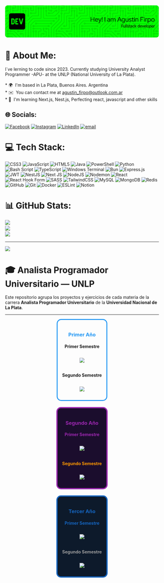 ![Banner](github-header.png)

# 💫 About Me:
I´ve lerning to code since 2023. Currently studying University Analyst Programmer -APU- at the UNLP (National University of La Plata).<br><br>* 🌍  I'm based in La Plata, Buenos Aires. Argentina<br>* ✉️  You can contact me at [agustin\_firpo@outlook.com.ar](mailto:agustin_firpo@outlook.com.ar)
<br>* 🧠  I'm learning Next.js, Nest.js, Perfecting react, javascript and other skills


## 🌐 Socials:
[![Facebook](https://img.shields.io/badge/Facebook-%231877F2.svg?logo=Facebook&logoColor=white)](https://facebook.com/aggss/) 
[![Instagram](https://img.shields.io/badge/Instagram-%23E4405F.svg?logo=Instagram&logoColor=white)](https://instagram.com/firpoagus) 
[![LinkedIn](https://img.shields.io/badge/LinkedIn-%230077B5.svg?logo=linkedin&logoColor=white)](https://ar.linkedin.com/in/agustin-rodrigo-firpo-0aa86697) 
[![email](https://img.shields.io/badge/Email-D14836?logo=gmail&logoColor=white)](mailto:agustin_firpo@outlook.com.ar) 

# 💻 Tech Stack:
![CSS3](https://img.shields.io/badge/css3-%231572B6.svg?style=for-the-badge&logo=css3&logoColor=white) ![JavaScript](https://img.shields.io/badge/javascript-%23323330.svg?style=for-the-badge&logo=javascript&logoColor=%23F7DF1E) ![HTML5](https://img.shields.io/badge/html5-%23E34F26.svg?style=for-the-badge&logo=html5&logoColor=white) ![Java](https://img.shields.io/badge/java-%23ED8B00.svg?style=for-the-badge&logo=openjdk&logoColor=white) ![PowerShell](https://img.shields.io/badge/PowerShell-%235391FE.svg?style=for-the-badge&logo=powershell&logoColor=white) ![Python](https://img.shields.io/badge/python-3670A0?style=for-the-badge&logo=python&logoColor=ffdd54) ![Bash Script](https://img.shields.io/badge/bash_script-%23121011.svg?style=for-the-badge&logo=gnu-bash&logoColor=white) ![TypeScript](https://img.shields.io/badge/typescript-%23007ACC.svg?style=for-the-badge&logo=typescript&logoColor=white) ![Windows Terminal](https://img.shields.io/badge/Windows%20Terminal-%234D4D4D.svg?style=for-the-badge&logo=windows-terminal&logoColor=white) ![Bun](https://img.shields.io/badge/Bun-%23000000.svg?style=for-the-badge&logo=bun&logoColor=white) ![Express.js](https://img.shields.io/badge/express.js-%23404d59.svg?style=for-the-badge&logo=express&logoColor=%2361DAFB) ![JWT](https://img.shields.io/badge/JWT-black?style=for-the-badge&logo=JSON%20web%20tokens) ![NestJS](https://img.shields.io/badge/nestjs-%23E0234E.svg?style=for-the-badge&logo=nestjs&logoColor=white) ![Next JS](https://img.shields.io/badge/Next-black?style=for-the-badge&logo=next.js&logoColor=white) ![NodeJS](https://img.shields.io/badge/node.js-6DA55F?style=for-the-badge&logo=node.js&logoColor=white) ![Nodemon](https://img.shields.io/badge/NODEMON-%23323330.svg?style=for-the-badge&logo=nodemon&logoColor=%BBDEAD) ![React](https://img.shields.io/badge/react-%2320232a.svg?style=for-the-badge&logo=react&logoColor=%2361DAFB) ![React Hook Form](https://img.shields.io/badge/React%20Hook%20Form-%23EC5990.svg?style=for-the-badge&logo=reacthookform&logoColor=white) ![SASS](https://img.shields.io/badge/SASS-hotpink.svg?style=for-the-badge&logo=SASS&logoColor=white) ![TailwindCSS](https://img.shields.io/badge/tailwindcss-%2338B2AC.svg?style=for-the-badge&logo=tailwind-css&logoColor=white) ![MySQL](https://img.shields.io/badge/mysql-4479A1.svg?style=for-the-badge&logo=mysql&logoColor=white) ![MongoDB](https://img.shields.io/badge/MongoDB-%234ea94b.svg?style=for-the-badge&logo=mongodb&logoColor=white) ![Redis](https://img.shields.io/badge/redis-%23DD0031.svg?style=for-the-badge&logo=redis&logoColor=white) ![GitHub](https://img.shields.io/badge/github-%23121011.svg?style=for-the-badge&logo=github&logoColor=white) ![Git](https://img.shields.io/badge/git-%23F05033.svg?style=for-the-badge&logo=git&logoColor=white) ![Docker](https://img.shields.io/badge/docker-%230db7ed.svg?style=for-the-badge&logo=docker&logoColor=white) ![ESLint](https://img.shields.io/badge/ESLint-4B3263?style=for-the-badge&logo=eslint&logoColor=white) ![Notion](https://img.shields.io/badge/Notion-%23000000.svg?style=for-the-badge&logo=notion&logoColor=white)

# 📊 GitHub Stats:

![](https://github-readme-stats.vercel.app/api?username=arfirpo&theme=chartreuse-dark&hide_border=false&include_all_commits=true&count_private=true)<br/>
![](https://github-readme-streak-stats.herokuapp.com/?user=arfirpo&theme=chartreuse-dark&hide_border=false)<br/>
![](https://github-readme-stats.vercel.app/api/top-langs/?username=arfirpo&theme=chartreuse-dark&hide_border=false&include_all_commits=true&count_private=true&layout=compact)

---
[![](https://visitcount.itsvg.in/api?id=arfirpo&icon=0&color=0)](https://visitcount.itsvg.in)
<!-- Proudly created with GPRM ( https://gprm.itsvg.in ) -->

# 🎓 Analista Programador Universitario — UNLP

Este repositorio agrupa los proyectos y ejercicios de cada materia de la carrera **Analista Programador Universitario** de la **Universidad Nacional de La Plata**.

---

<div align="center">
  
  <!-- ================= PRIMER AÑO ================= -->
  <div style="border: 3px solid #2196F3; padding: 15px; margin-bottom: 20px; border-radius: 15px; width: fit-content">
    <h3 style="color:#2196F3;"><b>Primer Año</b></h3>
    <!-- Primer Semestre -->
    <h4>Primer Semestre</h4>
    <a href="https://github.com/Arfirpo/CADP-INFORMATICA-UNLP">
    <img width="280"
       src="https://denvercoder1-github-readme-stats.vercel.app/api/pin/?username=Arfirpo&repo=CADP-INFORMATICA-UNLP&theme=midnight-purple&bg_color=10283B&border_color=2196F3&icon_color=2196F3&show_icons=true"
       style="margin: 10px;">
    </a>
    <!-- Segundo Semestre -->
    <h4>Segundo Semestre</h4>
    <a href="https://github.com/Arfirpo/TALLER-DE-PROGRAMACION-INFORMATICA-UNLP">
    <img width="280"
       src="https://denvercoder1-github-readme-stats.vercel.app/api/pin/?username=Arfirpo&repo=TALLER-DE-PROGRAMACION-INFORMATICA-UNLP&theme=midnight-purple&bg_color=103B20&border_color=4CAF50&icon_color=4CAF50&show_icons=false"
       style="margin: 10px;">
    </a>
  </div>
  
  <div style="border: 4px solid #9C27B0; padding: 15px; margin-bottom: 20px; border-radius: 15px; width: fit-content; background-color: #1B0D2D">
    <h3 style="color:#9C27B0"><b>Segundo Año</b></h3>
    <!-- Primer Semestre -->
    <h4 style="color:#9C27B0;">Primer Semestre</h4>
    <a href="">
      <img width="265"
           src="https://denvercoder1-github-readme-stats.vercel.app/api/pin/?username=Arfirpo&repo=&theme=midnight-purple&bg_color=2E103B&border_color=9C27B0&icon_color=9C27B0&show_icons=false"
           style="margin: 10px;">
    </a>
    <!-- Segundo Semestre -->
    <h4 style="color:#FF9800;">Segundo Semestre</h4>
    <a href="">
      <img width="265"
           src="https://denvercoder1-github-readme-stats.vercel.app/api/pin/?username=Arfirpo&repo=&theme=midnight-purple&bg_color=3B2E10&border_color=FF9800&icon_color=FF9800&show_icons=false"
           style="margin: 10px;">
    </a>
  </div>

  <!-- ================= TERCER AÑO ================= -->
  <div style="border: 4px solid #1565C0; padding: 15px; margin-bottom: 20px; border-radius: 15px; width: fit-content; background-color: #0D1A2B;">
    <h3 style="color:#1565C0;">Tercer Año</h3>
    <!-- Primer Semestre -->
    <h4 style="color:#1565C0;">Primer Semestre</h4>
    <a href="">
      <img width="265"
           src="https://denvercoder1-github-readme-stats.vercel.app/api/pin/?username=Arfirpo&repo=&theme=midnight-purple&bg_color=102540&border_color=1565C0&icon_color=1565C0&show_icons=false"
           style="margin: 10px;">
    </a>
    <!-- Segundo Semestre -->
    <h4 style="color:#9E9E9E;">Segundo Semestre</h4>
    <a href="">
      <img width="265"
           src="https://denvercoder1-github-readme-stats.vercel.app/api/pin/?username=Arfirpo&repo=&theme=midnight-purple&bg_color=1F1F1F&border_color=9E9E9E&icon_color=9E9E9E&show_icons=false"
           style="margin: 10px;">
    </a>
  </div>
</div>
</div>



